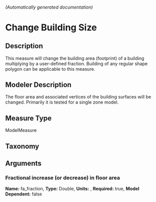

###### (Automatically generated documentation)

# Change Building Size

## Description
This measure will change the building area (footprint) of a building multiplying by a user-defined fraction. Building of any regular shape polygon can be applicable to this measure. 

## Modeler Description
The floor area and associated vertices of the building surfaces will be changed. Primarily it is tested for a single zone model.

## Measure Type
ModelMeasure

## Taxonomy


## Arguments


### Fractional increase (or decrease) in floor area

**Name:** fa_fraction,
**Type:** Double,
**Units:** ,
**Required:** true,
**Model Dependent:** false







